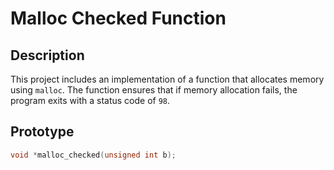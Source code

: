 # Malloc Checked Function

## Description
This project includes an implementation of a function that allocates memory using `malloc`. The function ensures that if memory allocation fails, the program exits with a status code of `98`.

## Prototype
```c
void *malloc_checked(unsigned int b);

